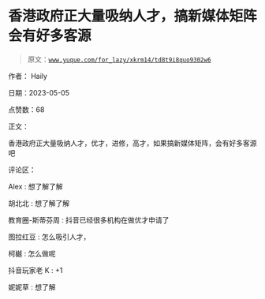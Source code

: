 # 香港政府正大量吸纳人才，搞新媒体矩阵会有好多客源

> 原文：[`www.yuque.com/for_lazy/xkrm14/td8t9i8quo9302w6`](https://www.yuque.com/for_lazy/xkrm14/td8t9i8quo9302w6)

作者： Haily

日期：2023-05-05

点赞数：68

正文：

香港政府正大量吸纳人才，优才，进修，高才，如果搞新媒体矩阵，会有好多客源吧

评论区：

Alex : 想了解了解

胡北北 : 想了解了解

教育圈-斯蒂芬周 : 抖音已经很多机构在做优才申请了

图拉红豆 : 怎么吸引人才，

柯樾 : 怎么做呢

抖音玩家老 K : +1

妮妮草 : 想了解



